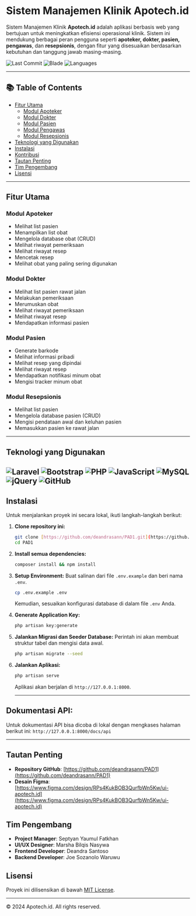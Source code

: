 # Sistem Manajemen Klinik Apotech.id

Sistem Manajemen Klinik **Apotech.id** adalah aplikasi berbasis web yang bertujuan untuk meningkatkan efisiensi operasional klinik. Sistem ini mendukung berbagai peran pengguna seperti **apoteker, dokter, pasien, pengawas**, dan **resepsionis**, dengan fitur yang disesuaikan berdasarkan kebutuhan dan tanggung jawab masing-masing.

![Last Commit](https://img.shields.io/github/last-commit/deandrasann/PAD1?label=last%20commit)
![Blade](https://img.shields.io/badge/blade-62.0%25-blue)
![Languages](https://img.shields.io/github/languages/count/deandrasann/PAD1)

---

## 📚 Table of Contents
- [Fitur Utama](#fitur-utama)
  - [Modul Apoteker](#modul-apoteker)
  - [Modul Dokter](#modul-dokter)
  - [Modul Pasien](#modul-pasien)
  - [Modul Pengawas](#modul-pengawas)
  - [Modul Resepsionis](#modul-resepsionis)
- [Teknologi yang Digunakan](#teknologi-yang-digunakan)
- [Instalasi](#instalasi)
- [Kontribusi](#kontribusi)
- [Tautan Penting](#tautan-penting)
- [Tim Pengembang](#tim-pengembang)
- [Lisensi](#lisensi)

---

## Fitur Utama

### Modul Apoteker
- Melihat list pasien
- Menampilkan list obat
- Mengelola database obat (CRUD)
- Melihat riwayat pemeriksaan
- Melihat riwayat resep
- Mencetak resep
- Melihat obat yang paling sering digunakan

### Modul Dokter
- Melihat list pasien rawat jalan
- Melakukan pemeriksaan
- Merumuskan obat
- Melihat riwayat pemeriksaan
- Melihat riwayat resep
- Mendapatkan informasi pasien

### Modul Pasien
- Generate barkode
- Melihat informasi pribadi
- Melihat resep yang dipindai
- Melihat riwayat resep
- Mendapatkan notifikasi minum obat
- Mengisi tracker minum obat

### Modul Resepsionis
- Melihat list pasien
- Mengelola database pasien (CRUD)
- Mengisi pendataan awal dan keluhan pasien
- Memasukkan pasien ke rawat jalan

---

## Teknologi yang Digunakan

![Laravel](https://img.shields.io/badge/-Laravel-red?logo=laravel&logoColor=white)
![Bootstrap](https://img.shields.io/badge/-Bootstrap-7952B3?logo=bootstrap&logoColor=white)
![PHP](https://img.shields.io/badge/-PHP-777BB4?logo=php&logoColor=white)
![JavaScript](https://img.shields.io/badge/-JavaScript-F7DF1E?logo=javascript&logoColor=black)
![MySQL](https://img.shields.io/badge/-MySQL-4479A1?logo=mysql&logoColor=white)
![jQuery](https://img.shields.io/badge/-jQuery-0769AD?logo=jquery&logoColor=white)
![GitHub](https://img.shields.io/badge/-GitHub-181717?logo=github&logoColor=white)
---

## Instalasi
Untuk menjalankan proyek ini secara lokal, ikuti langkah-langkah berikut:
1.  **Clone repository ini:**
    ```bash
    git clone [https://github.com/deandrasann/PAD1.git](https://github.com/deandrasann/PAD1.git)
    cd PAD1
    ```
2.  **Install semua dependencies:**
    ```bash
    composer install && npm install
    ```
3.  **Setup Environment:**
    Buat salinan dari file `.env.example` dan beri nama `.env`.
    ```bash
    cp .env.example .env
    ```
    Kemudian, sesuaikan konfigurasi database di dalam file `.env` Anda.

4.  **Generate Application Key:**
    ```bash
    php artisan key:generate
    ```

5.  **Jalankan Migrasi dan Seeder Database:**
    Perintah ini akan membuat struktur tabel dan mengisi data awal.
    ```bash
    php artisan migrate --seed
    ```

6.  **Jalankan Aplikasi:**
    ```bash
    php artisan serve
    ```
    Aplikasi akan berjalan di `http://127.0.0.1:8000`.

    <hr>
## Dokumentasi API:

Untuk dokumentasi API bisa dicoba di lokal dengan mengkases halaman berikut ini: `http://127.0.0.1:8000/docs/api`
<hr>

## Tautan Penting
- **Repository GitHub**: [https://github.com/deandrasann/PAD1](https://github.com/deandrasann/PAD1)
- **Desain Figma**: [https://www.figma.com/design/RPs4KukBOB3QurfbWn5Kw/ui-apotech.id](https://www.figma.com/design/RPs4KukBOB3QurfbWn5Kw/ui-apotech.id)

## Tim Pengembang
- **Project Manager**: Septyan Yaumul Fatkhan
- **UI/UX Designer**: Marsha Bilqis Nasywa
- **Frontend Developer**: Deandra Santoso
- **Backend Developer**: Joe Sozanolo Waruwu

## Lisensi
Proyek ini dilisensikan di bawah [MIT License](LICENSE).

---

© 2024 Apotech.id. All rights reserved.
